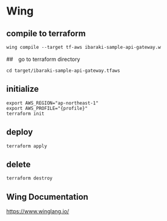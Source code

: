 # Wing

## compile to terraform
```
wing compile --target tf-aws ibaraki-sample-api-gateway.w
```

##　go to terraform directory
```
cd target/ibaraki-sample-api-gateway.tfaws
```


## initialize

```
export AWS_REGION="ap-northeast-1"
export AWS_PROFILE="{profile}"
terraform init
```

## deploy
```
terraform apply
```

## delete
```
terraform destroy
```

## Wing Documentation
https://www.winglang.io/
